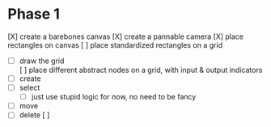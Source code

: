 
# Phase 1
[X] create a barebones canvas
[X] create a pannable camera 
[X] place rectangles on canvas 
[ ] place standardized rectangles on a grid
 - [ ] draw the grid  
[ ] place different abstract nodes on a grid, with input & output indicators
 - [ ] create 
 - [ ] select
    - [ ] just use stupid logic for now, no need to be fancy 
 - [ ] move
 - [ ] delete
[ ] 